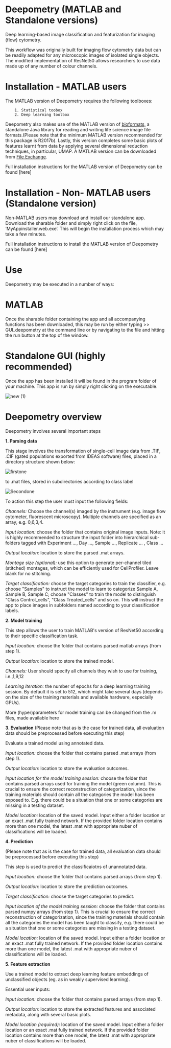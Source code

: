# Deepometry (MATLAB and Standalone versions)

Deep learning-based image classification and featurization for imaging (flow) cytometry.

This workflow was originally built for imaging flow cytometry data but can be readily adapted for any microscopic images of isolated single objects. The modified implementation of ResNet50 allows researchers to use data made up of any number of colour channels.

# Installation - MATLAB users

The MATLAB version of Deepometry requires the following toolboxes:

        1. Statistical toobox
        2. Deep learning toolbox
    
Deepometry also makes use of the MATLAB version of [bioformats,](https://www.openmicroscopy.org/bio-formats/downloads/) a standalone Java library for reading and writing life science image file formats.(Please note that the minimum MATLAB version recommended for this package is R2017b). Lastly, this version completes some basic plots of features learnt from data by applying several dimensional reduction techniques, in particular, UMAP. A MATLAB version can be downloaded from [File Exchange](https://uk.mathworks.com/matlabcentral/fileexchange/71902-uniform-manifold-approximation-and-projection-umap).

Full installation instructions for the MATLAB version of Deepometry can be found [here]

# Installation - Non- MATLAB users (Standalone version)

Non-MATLAB users may download and install our standalone app. Download the sharable folder and simply right click on the file, ‘MyAppinstaller.web.exe’. This will begin the installation process which may take a few minutes. 

Full installation instructions to install the MATLAB version of Deepometry can be found [here]

# Use

Deepometry may be executed in a number of ways:

# MATLAB

Once the sharable folder containing the app and all accompanying functions has been downloaded, this may be run by either typing >> GUI_deepometry at the command line or by navigating to the file and hitting the run button at the top of the window. 

# Standalone GUI (highly recommended)

Once the app has been installed it will be found in the program folder of your machine. This app is run by simply right clicking on the executable.


![new (1)](https://user-images.githubusercontent.com/72154816/95334702-5c3c9680-08a6-11eb-9d37-8374bd3bcfe0.jpg)

# Deepometry overview

Deepometry involves several important steps

**1. Parsing data**

This stage involves the transformation of single-cell image data from .TIF, .CIF (gated populations exported from IDEAS software) files, placed in a directory structure shown below:

![firstone](https://user-images.githubusercontent.com/72154816/95145594-96f1e200-0773-11eb-93b8-1f4c26254b25.jpg)

to .mat files, stored in subdirectories according to class label

![Secondone](https://user-images.githubusercontent.com/72154816/95146592-226c7280-0776-11eb-9463-b6a13c807ae0.jpg)

To action this step the user must input the following fields:

_Channels:_ Choose the channel(s) imaged by the instrument (e.g. image flow cytometer, fluorescent microscopy). Multiple channels are specified as an array, e.g. 0,6,3,4. 

_Input location:_ choose the folder that contains original image inputs. Note: it is highly recommended to structure the input folder into hierarchical sub-folders tagged with Experiment ..., Day ..., Sample ..., Replicate ... , Class ...

_Output location:_ location to store the parsed .mat arrays. 

_Montage size (optional):_ use this option to generate per-channel tiled (stitched) montages, which can be efficiently used for CellProfiler. Leave blank for no stitching.

_Target classification:_ choose the target categories to train the classifier, e.g. choose "Samples" to instruct the model to learn to categorize Sample A, Sample B, Sample C; choose "Classes" to train the model to distinguish "Class Control_cells", "Class Treated_cells" and so on. This will instruct the app to place images in subfolders named according to your classification labels. 

**2. Model training**

This step allows the user to train MATLAB's version of ResNet50 according to their specific classification task. 


_Input location:_ choose the folder that contains parsed matlab arrays (from step 1).

_Output location:_ location to store the trained model.

_Channels:_ User should specify all channels they wish to use for training, i.e.,1,9,12

_Learning iteration:_ the number of epochs for a deep learning training session. By default it is set to 512, which might take several days (depends on the size of the training materials and available hardware, especially GPUs).

More (hyper)parameters for model training can be changed from the .m files, made available here

**3. Evaluation**
(Please note that as is the case for trained data, all evaluation data should be preprocessed before executing this step)

Evaluate a trained model using annotated data.


_Input location:_ choose the folder that contains parsed .mat arrays (from step 1).

_Output location:_ location to store the evaluation outcomes.

_Input location for the model training session:_ choose the folder that contains parsed arrays used for training the model (green column). This is crucial to ensure the correct reconstruction of categorization, since the training materials should contain all the categories the model has been exposed to. E.g. there could be a situation that one or some categories are missing in a testing dataset.

_Model location:_ location of the saved model. Input either a folder location or an exact .mat fully trained network. If the provided folder location contains more than one model, the latest .mat with appropriate nuber of classifications will be loaded. 

**4. Prediction**

(Please note that as is the case for trained data, all evaluation data should be preprocessed before executing this step)

This step is used to predict the classificaiotns of unannotated data.

_Input location:_ choose the folder that contains parsed arrays (from step 1).

_Output location:_ location to store the prediction outcomes.

_Target classification:_ choose the target categories to predict.

_Input location of the model training session:_ choose the folder that contains parsed numpy arrays (from step 1). This is crucial to ensure the correct reconstruction of categorization, since the training materials should contain all the categories the model has been taught to classify, e.g. there could be a situation that one or some categories are missing in a testing dataset.

_Model location:_ location of the saved model. Input either a folder location or an exact .mat fully trained network. If the provided folder location contains more than one model, the latest .mat with appropriate nuber of classifications will be loaded. 

**5. Feature extraction**

Use a trained model to extract deep learning feature embeddings of unclassified objects (eg. as in weakly supervised learning).

Essential user inputs:

_Input location:_ choose the folder that contains parsed arrays (from step 1).

_Output location:_ location to store the extracted features and associated metadata, along with several basic plots.

_Model location (required):_ location of the saved model. Input either a folder location or an exact .mat fully trained network. If the provided folder location contains more than one model, the latest .mat with appropriate nuber of classifications will be loaded. 






